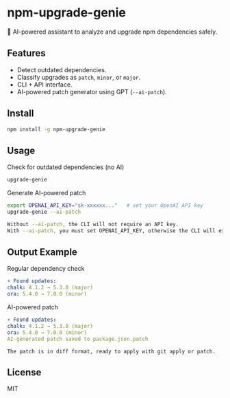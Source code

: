 # npm-upgrade-genie

🔮 AI-powered assistant to analyze and upgrade npm dependencies safely.

## Features
- Detect outdated dependencies.
- Classify upgrades as `patch`, `minor`, or `major`.
- CLI + API interface.
- AI-powered patch generator using GPT (`--ai-patch`).

## Install
```bash
npm install -g npm-upgrade-genie
```

## Usage
Check for outdated dependencies (no AI)
```bash
upgrade-genie
```

Generate AI-powered patch
```bash
export OPENAI_API_KEY="sk-xxxxxx..."   # set your OpenAI API key
upgrade-genie --ai-patch
```

```bash
Without --ai-patch, the CLI will not require an API key.
With --ai-patch, you must set OPENAI_API_KEY, otherwise the CLI will exit with an error.
```


## Output Example
Regular dependency check
```yaml
⚡ Found updates:
chalk: 4.1.2 → 5.3.0 (major)
ora: 5.4.0 → 7.0.0 (minor)
```

AI-powered patch
```yaml
⚡ Found updates:
chalk: 4.1.2 → 5.3.0 (major)
ora: 5.4.0 → 7.0.0 (minor)
AI-generated patch saved to package.json.patch
```

```
The patch is in diff format, ready to apply with git apply or patch.
```

## License
MIT
